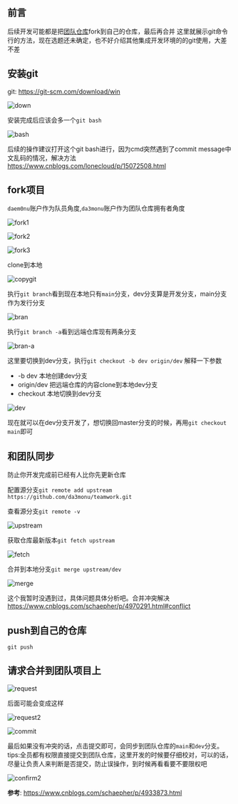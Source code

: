 ## 前言

后续开发可能都是把[团队仓库](https://github.com/da3monu/teamwork.git)fork到自己的仓库，最后再合并
这里就展示git命令行的方法，现在选题还未确定，也不好介绍其他集成开发环境的的git使用，大差不差

## 安装git

git: https://git-scm.com/download/win

![down](./ForkImage/download.png)

安装完成后应该会多一个`git bash`

![bash](./ForkImage/bash.png)

后续的操作建议打开这个git bash进行，因为cmd突然遇到了commit message中文乱码的情况，解决方法<https://www.cnblogs.com/lonecloud/p/15072508.html>

## fork项目

`daem0nu`账户作为队员角度,`da3monu`账户作为团队仓库拥有者角度

![fork1](./ForkImage/fork1.png)

![fork2](./ForkImage/fork2.png)

![fork3](./ForkImage/fork3.png)

clone到本地

![copygit](./ForkImage/copygit.png)

执行`git branch`看到现在本地只有`main`分支，dev分支算是开发分支，main分支作为发行分支

![bran](./ForkImage/bran.png)

执行`git branch -a`看到远端仓库现有两条分支

![bran-a](./ForkImage/bran-a.png)

这里要切换到dev分支，执行`git checkout -b dev origin/dev`
解释一下参数
 - -b dev 本地创建dev分支
 - origin/dev 把远端仓库的内容clone到本地dev分支
 - checkout 本地切换到dev分支

![dev](./ForkImage/dev.png)

现在就可以在dev分支开发了，想切换回master分支的时候，再用`git checkout main`即可

## 和团队同步

防止你开发完成前已经有人比你先更新仓库

配置源分支`git remote add upstream https://github.com/da3monu/teamwork.git`

查看源分支`git remote -v`

![upstream](./ForkImage/upsteam.png)

获取仓库最新版本`git fetch upstream`

![fetch](./ForkImage/fetch.png)

合并到本地分支`git merge upstream/dev`

![merge](./ForkImage/merge.png)

这个我暂时没遇到过，具体问题具体分析吧。合并冲突解决<https://www.cnblogs.com/schaepher/p/4970291.html#conflict>

## push到自己的仓库

`git push`

## 请求合并到团队项目上 

![request](./ForkImage/request.png)

后面可能会变成这样

![request2](./ForkImage/request2.png)

![commit](./ForkImage/commit.png)

最后如果没有冲突的话，点击提交即可，会同步到团队仓库的`main`和`dev`分支。tips:全员都有权限直接提交到团队仓库，这里开发的时候要仔细校对，可以的话，尽量让负责人来判断是否提交，防止误操作，到时候再看看要不要限权吧

![confirm2](./ForkImage/confirm2.png)

**参考**: <https://www.cnblogs.com/schaepher/p/4933873.html>